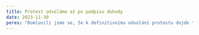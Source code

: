 ```yaml
---
title: Protest odvoláme až po podpisu dohody
date: 2023-11-30
perex: "Domluvili jsme se, že k definitivnímu odvolání protestu dojde tehdy, kdy si podepíšeme konkrétní body."
---
```

